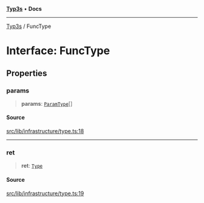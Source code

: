 [**Typ3s**](../README.md) • **Docs**

***

[Typ3s](../README.md) / FuncType

# Interface: FuncType

## Properties

### params

> **params**: [`ParamType`](ParamType.md)[]

#### Source

[src/lib/infrastructure/type.ts:18](https://github.com/data7expressions/typ3s/blob/0909ee19af27c380ec4b1564fafb2fe2d0d68d8d/src/lib/infrastructure/type.ts#L18)

***

### ret

> **ret**: [`Type`](../classes/Type.md)

#### Source

[src/lib/infrastructure/type.ts:19](https://github.com/data7expressions/typ3s/blob/0909ee19af27c380ec4b1564fafb2fe2d0d68d8d/src/lib/infrastructure/type.ts#L19)
